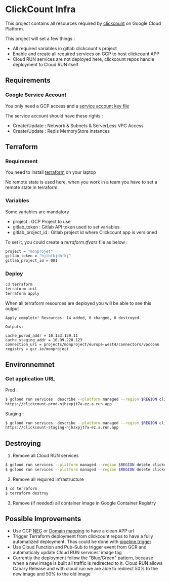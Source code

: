 # ClickCount Infra

This project contains all resources required by [clickcount](https://github.com/Krast76/clickcount-app) on Google Cloud Platform.

This project will set a few things :

* All required variables in gitlab clickcount's project
* Enable and create all required services on GCP to host clickcount APP
* Cloud RUN services are not deployed here, clickcount repos handle deployment to Cloud RUN itself

## Requirements



### Google Service Account

You only need a GCP access and a [service account key file](https://cloud.google.com/iam/docs/creating-managing-service-account-keys)

The service account should have these rights :

* Create/Update : Network & Subnets & ServerLess VPC Access
* Create/Update : Redis MemoryStore instances

## Terraform 

### Requirement

You need to install [terraform](https://www.terraform.io/downloads.html) on your laptop

No remote state is used here, when you work in a team you have to set a remote state in terraform.

### Variables

Some variables are mandatory

* project : GCP Project to use
* gitlab_token : Gitlab API token used to set variables
* gitlab_project_id : Gitlab project id where Clickcount app is versioned

To set it, you could create a *terraform.tfvars* file as below :

```bash
project = "monprojet"
gitlab_token = "hjlhfkjdhfkj"
gitlab_project_id = 001
```

### Deploy

```bash
cd terraform
terraform init
terraform apply 
```

When all terraform resources are deployed you will be able to see this output

```
Apply complete! Resources: 14 added, 0 changed, 0 destroyed.

Outputs:

cache_porod_addr = 10.153.139.11
cache_staging_addr = 10.99.220.123
connection_uri = projects/monproject/europe-west4/connectors/vpcconn
registry = gcr.io/monproject
```


## Environnemnet

### Get application URL

Prod :

```bash
$ gcloud run services  describe --platform managed --region $REGION clickcount-prod --format="value(status.url)"
https://clickcount-prod-njhzxpjt7a-ez.a.run.app
```

Staging :

```bash
$ gcloud run services  describe --platform managed --region $REGION clickcount-staging --format="value(status.url)"
https://clickcount-staging-njhzxpjt7a-ez.a.run.app
```

## Destroying

1. Remove all Cloud RUN services

```bash
$ gcloud run services --platform managed --region $REGION delete clickcount-prod
$ gcloud run services --platform managed --region $REGION delete clickcount-staging
```

2. Remove all required infrastructure

```bash
$ cd terraform
$ terraform destroy
```

3. Remove (if needed) all container image in Google Container Registry

## Possible Improvements

* Use GCP [NEG](https://cloud.google.com/load-balancing/docs/negs/setting-up-serverless-negs) or [Domain mapping](https://cloud.google.com/run/docs/mapping-custom-domains) to have a clean APP url
* Trigger Terraform deployment from clickcount repos to have a fully automatized deployment. Thas could be done with [pipeline trigger](https://docs.gitlab.com/ce/ci/triggers/)
* Use Cloud Function and Pub-Sub to trigger event from GCR and automaticaly update Cloud RUN services' image tag
* Currently the deployment follow the "Blue/Green" pattern, because when a new image is built all traffic is redirected to it. Cloud RUN allows Canary Release and with cloud run we are able to redirect 50% to the new image and 50% to the old image
